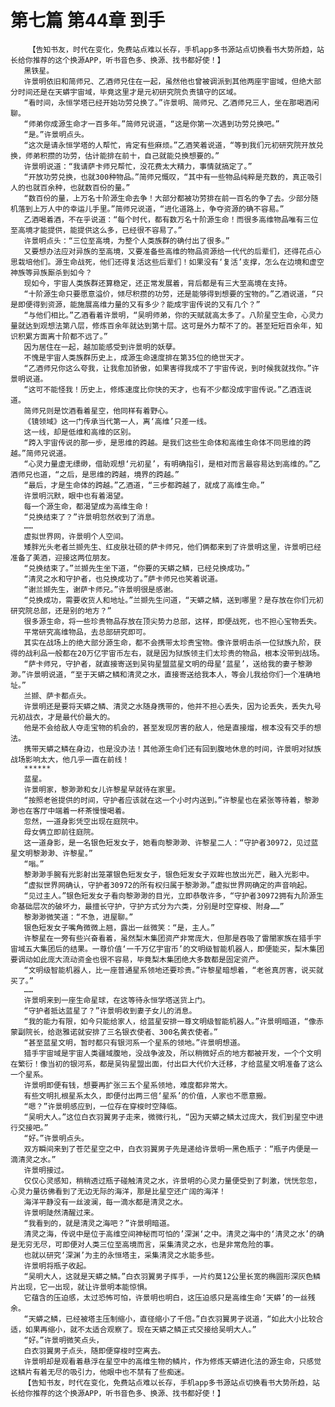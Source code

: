 # 第七篇 第44章 到手
        【告知书友，时代在变化，免费站点难以长存，手机app多书源站点切换看书大势所趋，站长给你推荐的这个换源APP，听书音色多、换源、找书都好使！】
       黑铁星。
       许景明依旧和简师兄、乙酒师兄住在一起，虽然他也曾被调派到其他两座宇宙域，但绝大部分时间还是在天蟒宇宙域，毕竟这里才是元初研究院负责镇守的区域。
       “看时间，永恒学塔已经开始功劳兑换了。”许景明、简师兄、乙酒师兄三人，坐在那喝酒闲聊。
       “师弟你成源生命才一百多年。”简师兄说道，“这是你第一次遇到功劳兑换吧。”
       “是。”许景明点头。
       “这次是请永恒学塔的人帮忙，肯定有些麻烦。”乙酒笑着说道，“等到我们元初研究院开放兑换，师弟积攒的功劳，估计能排在前十，自己就能兑换想要的。”
       许景明说道：“我请萨卡师兄帮忙，没花费太大精力，事情就搞定了。”
       “开放功劳兑换，也就300种物品。”简师兄慨叹，“其中有一些物品纯粹是充数的，真正吸引人的也就百余种，也就数百份的量。”
       “数百份的量，上万名十阶源生命去争！大部分都被功劳排在前一百名的争了去。少部分随机落到上万人中的幸运儿手里。”简师兄说道，“进化道路上，争夺资源的确不容易。”
       乙酒喝着酒，不在乎说道：“每个时代，都有数万名十阶源生命！而很多高维物品唯有三位至高境才能提供，能提供这么多，已经很不容易了。”
       许景明点头：“三位至高境，为整个人类族群的确付出了很多。”
       又要想办法应对异族的至高境，又要准备些高维的物品资源给一代代的后辈们，还得花点心思栽培他们。源生命战死，他们还得复活这些后辈们！如果没有‘复活’支撑，怎么在边境和虚空神族等异族厮杀到如今？
       现如今，宇宙人类族群还算稳定，还正常发展着，背后都是有三大至高境在支持。
       “十阶源生命只要愿意溢价，倾尽积攒的功劳，还是能够得到想要的宝物的。”乙酒说道，“只是即便得到资源，能施展高维力量的又有多少？能成宇宙传说的又有几个？”
       “与他们相比。”乙酒看着许景明，“吴明师弟，你的天赋就高太多了。八阶星空生命，心灵力量就达到观想法第八层，修炼百余年就达到第十层。这可是外力帮不了的。甚至短短百余年，知识积累方面离十阶都不远了。”
       因为居住在一起，越加能感受到许景明的妖孽。
       不愧是宇宙人类族群历史上，成源生命速度排在第35位的绝世天才。
       “乙酒师兄你这么夸我，让我愈加骄傲，如果害得我成不了宇宙传说，到时候我就找你。”许景明说道。
       “这可不能怪我！历史上，修炼速度比你快的天才，也有不少都没成宇宙传说。”乙酒连说道。
       简师兄则是饮酒看着星空，他同样有着野心。
       《镜领域》这一门传承当代第一人，离‘高维’只差一线。
       这一线，却是低维和高维的区别。
       “跨入宇宙传说的那一步，是思维的跨越。是我们这些生命体和高维生命体不同思维的跨越。”简师兄说道。
       “心灵力量虚无缥缈，借助观想‘元初星’，有明确指引，是相对而言最容易达到高维的。”乙酒师兄也道，“之后，是思维的跨越，境界的跨越。”
       “最后，才是生命体的跨越。”乙酒道，“三步都跨越了，就成了高维生命。”
       许景明沉默，眼中也有着渴望。
       每一个源生命，都渴望成为高维生命！
       “兑换结束了？”许景明忽然收到了消息。
       ……
       虚拟世界网，许景明个人空间。
       矮胖光头老者兰撷先生、红皮肤壮硕的萨卡师兄，他们俩都来到了许景明这里，许景明已经准备了美酒，迎接这两位朋友。
       “兑换结束了。”兰撷先生坐下道，“你要的天蟒之鳞，已经兑换成功。”
       “清灵之水和守护者，也兑换成功了。”萨卡师兄也笑着说道。
       “谢兰撷先生，谢萨卡师兄。”许景明很是感谢。
       “兑换成功，需要收货人和地址。”兰撷先生问道，“天蟒之鳞，送到哪里？是存放在你们元初研究院总部，还是别的地方？”
       很多源生命，将一些珍贵物品存放在顶尖势力总部，这样，即便战死，也不担心宝物丢失。
       平常研究高维物品，去总部研究即可。
       其实在战场上的绝大部分源生命，都不会携带太珍贵宝物。像许景明击杀一位狱族九阶，获得的战利品一般都在20万亿宇宙币左右，就是因为狱族领主们太珍贵的物品，根本没带到战场。
       “萨卡师兄，守护者，就直接寄送到吴钩星盟蓝星文明的母星‘蓝星’，送给我的妻子黎渺渺。”许景明说道，“至于天蟒之鳞和清灵之水，直接寄送给我本人，等会儿我给你们一个准确地址。”
       兰撷、萨卡都点头。
       许景明还是要将天蟒之鳞、清灵之水随身携带的，他并不担心丢失，因为论丢失，丢失九号元初战衣，才是最代价最大的。
       他是不会给敌人夺走宝物的机会的，甚至发现厉害的敌人，他是直接熘，根本没有交手的想法。
       携带天蟒之鳞在身边，也是没办法！其他源生命们还有回到腹地休息的时间，许景明对狱族战场影响太大，他几乎一直在前线！
       ******
       蓝星。
       许景明家，黎渺渺和女儿许黎星早就待在家里。
       “按照老爸提供的时间，守护者应该就在这一个小时内送到。”许黎星也在紧张等待着，黎渺渺也在客厅中端着一杯茶慢慢喝着。
       忽然，一道身影凭空出现在庭院中。
       母女俩立即前往庭院。
       这一道身影，是一名银色短发女子，她看向黎渺渺、许黎星二人：“守护者30972，见过蓝星文明黎渺渺、许黎星。”
       “嗡。”
       黎渺渺手腕有光影射出笼罩银色短发女子，银色短发女子双眸也放出光芒，融入光影中。
       “虚拟世界网确认，守护者30972的所有权归属于黎渺渺。”虚拟世界网确定的声音响起。
       “见过主人。”银色短发女子看向黎渺渺的目光，立即恭敬许多，“守护者30972拥有九阶源生命基础层次的破坏力，最擅长守护，守护方式分为六类，分别是时空穿梭、附身……”
       黎渺渺微笑道：“不急，进屋聊。”
       银色短发女子嘴角微微上翘，露出一丝微笑：“是，主人。”
       许黎星在一旁有些兴奋看着，虽然梨木集团资产非常庞大，但那是吞吸了雷闇家族在猎手宇宙域五大集团后的结果。一尊价值‘一千万亿宇宙币’的文明级智能机器人，即便能买，梨木集团要调动如此庞大流动资金也很不容易，毕竟梨木集团绝大多数都是固定资产。
       “文明级智能机器人，比一座普通星系领地还要珍贵。”许黎星暗想着，“老爸真厉害，说买就买了。”
       ……
       许景明来到一座生命星球，在这等待永恒学塔送货上门。
       “守护者抵达蓝星了？”许景明收到妻子女儿的消息。
       “我的能力有限，如今只能给家人，给蓝星安排一尊文明级智能机器人。”许景明暗道，“像赤蒙副院长，给逖雅诺就安排了三名银衣使者、300名黄衣使者。”
       “甚至蓝星文明，暂时都只有银河系一个星系的领地。”许景明想道。
       猎手宇宙域是宇宙人类疆域腹地，没战争波及，所以稍微好点的地方都被开发，一个个文明在繁衍！像当初的银河系，都是吴钩星盟出面，付出巨大代价大迁移，才给蓝星文明准备了这么一个星系。
       许景明即便有钱，想要再扩张三五个星系领地，难度都非常大。
       有些文明扎根星系太久，即便付出两三倍‘星系’的价值，人家也不愿意搬。
       “嗯？”许景明感应到，一位存在穿梭时空降临。
       “吴明大人。”这位白衣羽翼男子走来，微微行礼，“因为天蟒之鳞太过庞大，我们到星空中进行交接吧。”
       “好。”许景明点头。
       双方瞬间来到了苍茫星空之中，白衣羽翼男子先是递给许景明一黑色瓶子：“瓶子内便是一滴清灵之水。”
       许景明接过。
       仅仅心灵感知，稍稍透过瓶子碰触清灵之水，许景明的心灵力量便受到了刺激，恍恍忽忽，心灵力量彷佛看到了无边无际的海洋，那是比星空还广阔的海洋！
       海洋平静没有一丝波澜，每一滴水都是清灵之水。
       许景明陡然清醒过来。
       “我看到的，就是清灵之海吧？”许景明暗道。
       清灵之海，传说中是位于高维空间神秘而可怕的’深渊‘之中。清灵之海中的‘清灵之水’的确是无穷无尽，可即便对人类三位至高境而言，采集清灵之水，也是非常危险的事。
       也就以研究‘深渊’为主的永恒塔主，采集清灵之水能多些。
       许景明将瓶子收起。
       “吴明大人，这就是天蟒之鳞。”白衣羽翼男子挥手，一片约莫12公里长宽的椭圆形深灰色鳞片出现，它一出现，就让许景明本能惊惧。
       它蕴含的压迫感，太过恐怖可怕，许景明也明白，这压迫感只是高维生命‘天蟒’的一丝残余。
       “天蟒之鳞，已经被塔主压制缩小，直径缩小了千倍。”白衣羽翼男子说道，“如此大小比较合适，如果再缩小，就不太适合观察了。现在天蟒之鳞正式交接给吴明大人。”
       “好。”许景明微笑点头，
       白衣羽翼男子点头，随即便穿梭时空离去。
       许景明却是观看着悬浮在星空中的高维生物的鳞片，作为修炼天蟒进化法的源生命，只感觉这鳞片有着无尽的吸引力，他眼中也不禁有了些痴迷。
       【告知书友，时代在变化，免费站点难以长存，手机app多书源站点切换看书大势所趋，站长给你推荐的这个换源APP，听书音色多、换源、找书都好使！】